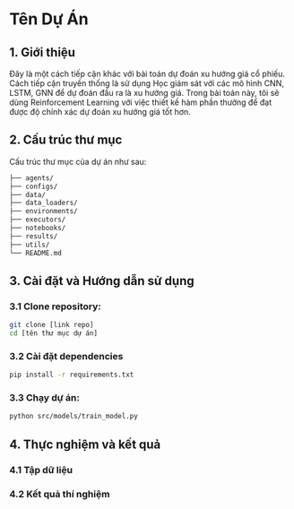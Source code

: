 # Tên Dự Án

## 1. Giới thiệu
Đây là một cách tiếp cận khác với bài toán dự đoán xu hướng giá cổ phiếu. Cách tiếp cận truyền thống là sử dụng Học giám sát với các mô hình CNN, LSTM, GNN để dự đoán đầu ra là xu hướng giá. Trong bài toán này, tôi sẽ dùng Reinforcement Learning với việc thiết kế hàm phần thưởng để đạt được độ chính xác dự đoán xu hướng giá tốt hơn.

## 2. Cấu trúc thư mục
Cấu trúc thư mục của dự án như sau:

```bash
├── agents/
├── configs/
├── data/
├── data_loaders/
├── environments/
├── executors/
├── notebooks/
├── results/
├── utils/
└── README.md
```

## 3. Cài đặt và Hướng dẫn sử dụng
### 3.1 Clone repository:
```bash
git clone [link repo]
cd [tên thư mục dự án]
```
### 3.2 Cài đặt dependencies
```bash
pip install -r requirements.txt
```
### 3.3 Chạy dự án:
```bash
python src/models/train_model.py
```
## 4. Thực nghiệm và kết quả
### 4.1 Tập dữ liệu

### 4.2 Kết quả thí nghiệm

